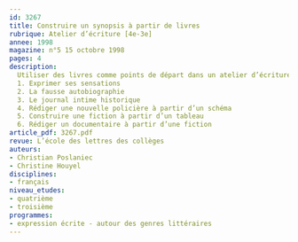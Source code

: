 ```yaml
---
id: 3267
title: Construire un synopsis à partir de livres
rubrique: Atelier d’écriture [4e-3e]
annee: 1998
magazine: n°5 15 octobre 1998
pages: 4
description: 
  Utiliser des livres comme points de départ dans un atelier d’écriture permet de proposer aux élèves des textes littéraires constitués. L’intérêt est double – d’une part, les œuvres dont les élèves vont s’imprégner servent d’exemples d’écriture littéraire ; d’autre part, il est plus facile d’imiter partiellement les structures d’un livre, ou d’en réutiliser les techniques, que de créer de bout en bout un texte de type littéraire. Il s’agit donc véritablement d’« exercices de style », au sens large, pouvant précéder une écriture plus originale.
  1. Exprimer ses sensations
  2. La fausse autobiographie
  3. Le journal intime historique
  4. Rédiger une nouvelle policière à partir d’un schéma
  5. Construire une fiction à partir d’un tableau
  6. Rédiger un documentaire à partir d’une fiction
article_pdf: 3267.pdf
revue: L’école des lettres des collèges
auteurs:
- Christian Poslaniec
- Christine Houyel
disciplines:
- français
niveau_etudes:
- quatrième
- troisième
programmes:
- expression écrite - autour des genres littéraires
---
```

